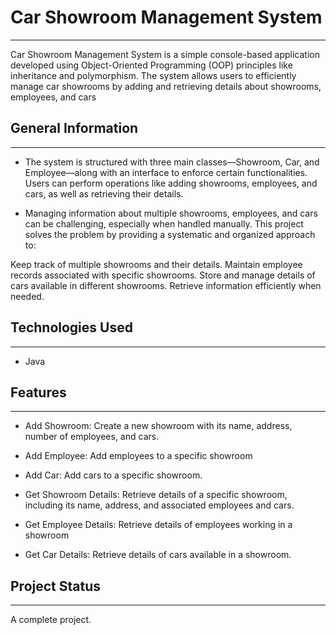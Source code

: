 <h1>Car Showroom Management System</h1>
<hr><p>Car Showroom Management System is a simple console-based application developed using Object-Oriented Programming (OOP) principles like inheritance and polymorphism. The system allows users to efficiently manage car showrooms by adding and retrieving details about showrooms, employees, and cars</p><h2>General Information</h2>
<hr><ul>
<li>The system is structured with three main classes—Showroom, Car, and Employee—along with an interface to enforce certain functionalities. Users can perform operations like adding showrooms, employees, and cars, as well as retrieving their details.</li>
</ul><ul>
<li>Managing information about multiple showrooms, employees, and cars can be challenging, especially when handled manually. This project solves the problem by providing a systematic and organized approach to:</li>
</ul>
<p>Keep track of multiple showrooms and their details.
Maintain employee records associated with specific showrooms.
Store and manage details of cars available in different showrooms.
Retrieve information efficiently when needed.</p><h2>Technologies Used</h2>
<hr><ul>
<li>Java</li>
</ul><h2>Features</h2>
<hr><ul>
<li>Add Showroom: Create a new showroom with its name, address, number of employees, and cars.</li>
</ul><ul>
<li>Add Employee: Add employees to a specific showroom</li>
</ul><ul>
<li>Add Car: Add cars to a specific showroom.</li>
</ul><ul>
<li>Get Showroom Details: Retrieve details of a specific showroom, including its name, address, and associated employees and cars.</li>
</ul><ul>
<li>Get Employee Details: Retrieve details of employees working in a showroom</li>
</ul><ul>
<li>Get Car Details: Retrieve details of cars available in a showroom.</li>
</ul><h2>Project Status</h2>
<hr><p>A complete project.</p>
